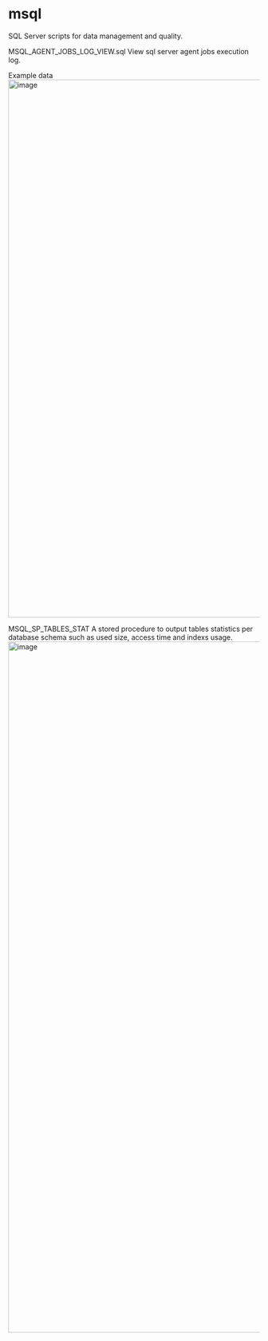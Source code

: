 # msql
SQL Server scripts for data management and quality.

MSQL_AGENT_JOBS_LOG_VIEW.sql
View sql server agent jobs execution log. 

Example data
<img width="1079" alt="image" src="https://user-images.githubusercontent.com/33482502/221152313-defd38f5-6758-4f47-9339-ccb7c37f41dd.png">

MSQL_SP_TABLES_STAT 
A stored procedure to output tables statistics per database schema such as used size, access time and indexs usage. 
<img width="1386" alt="image" src="https://github.com/maximnl/msql/assets/33482502/3bf4e764-e370-487d-a9ff-12bcb70b68c8">

<meta name="google-site-verification" content="eaDno3-MoLhh-XyEUNNRPs4bCVkrCf47b_yP_tlRAMo" />
